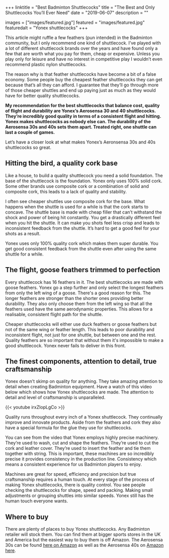 +++
linktitle = "Best Badminton Shuttlecocks"
title = "The Best and Only Shuttlecocks You’ll Ever Need"
date = "2019-06-07"
description = ""

images = ["images/featured.jpg"]
featured = "images/featured.jpg"
featuredalt = "Yonex shuttlecocks"
+++

This article might ruffle a few feathers (pun intended) in the Badminton community, but I only recommend one kind of shuttlecock. I’ve played with a lot of different shuttlecock brands over the years and have found only a few that are worth what you pay for them, cheap or expensive. Unless you play only for leisure and have no interest in competitive play I wouldn’t even recommend plastic nylon shuttlecocks.

The reason why is that feather shuttlecocks have become a bit of a false economy. Some people buy the cheapest feather shuttlecocks they can get because that’s all they can afford. I guarantee that they’ll go through more of those cheaper shuttles and end up paying just as much as they would have for better quality shuttlecocks.

**My recommendation for the best shuttlecocks that balance cost, quality of flight and durability are Yonex’s Aerosensa 30 and 40 shuttlecocks. They’re incredibly good quality in terms of a consistent flight and hitting. Yonex makes shuttlecocks as nobody else can. The durability of the Aerosensa 30s and 40s sets them apart. Treated right, one shuttle can last a couple of games.**

Let’s have a closer look at what makes Yonex’s Aeronsensa 30s and 40s shuttlecocks so great.

## Hitting the bird, a quality cork base

Like a house, to build a quality shuttlecock you need a solid foundation. The base of the shuttlecock is the foundation. Yonex only uses 100% solid cork. Some other brands use composite cork or a combination of solid and composite cork, this leads to a lack of quality and stability.

I often see cheaper shuttles use composite cork for the base. What happens when the shuttle is used for a while is that the cork starts to concave. The shuttle base is made with cheap filler that can’t withstand the shock and power of being hit constantly. You get a drastically different feel when you hit the shuttle. It can make you shots feel less crisp and leads to inconsistent feedback from the shuttle. It’s hard to get a good feel for your shots as a result.

Yonex uses only 100% quality cork which makes them super durable. You get good consistent feedback from the shuttle even after using the same shuttle for a while.

## The flight, goose feathers trimmed to perfection

Every shuttlecock has 16 feathers in it. The best shuttlecocks are made with goose feathers. Yonex go a step further and only select the longest feathers from only the left wing of a goose. There's a good reason for this. The longer feathers are stronger than the shorter ones providing better durability. They also only choose them from the left wing so that all the feathers used have the same aerodynamic properties. This allows for a realisable, consistent flight path for the shuttle.

Cheaper shuttlecocks will either use duck feathers or goose feathers but not of the same wing or feather length. This leads to poor durability and inconsistent flight, not just for one shuttle, but between one and the rest. Quality feathers are so important that without them it's impossible to make a good shuttlecock. Yonex never fails to deliver in this front.

## The finest components, attention to detail, true craftsmanship

Yonex doesn’t skimp on quality for anything. They take amazing attention to detail when creating Badminton equipment. Have a watch of this video below which shows how Yonex shuttlecocks are made. The attention to detail and level of craftsmanship is unparalleled.

{{< youtube irxZlopLgCo >}}

Quality runs throughout every inch of a Yonex shuttlecock. They continually improve and innovate products. Aside from the feathers and cork they also have a special formula for the glue they use for shuttlecocks.

You can see from the video that Yonex employs highly precise machinery. They’re used to wash, cut and shape the feathers. They’re used to cut the cork and leather cover. They’re used to insert the feather and tie them together with string. This is important, these machines are so incredibly precise it provides consistency in the production line. Consistency which means a consistent experience for us Badminton players to enjoy.

Machines are great for speed, efficiency and precision but true craftsmanship requires a human touch. At every stage of the process of making Yonex shuttlecocks, there is quality control. You see people checking the shuttlecocks for shape, speed and packing. Making small adjustments or grouping shuttles into similar speeds. Yonex still has the human touch everyone wants.

## Where to buy

There are plenty of places to buy Yonex shuttlecocks. Any Badminton retailer will stock them. You can find them at bigger sports stores in the UK and America but the easiest way to buy them is off Amazon. The Aerosensa 30s can be found [here on Amazon](https://www.amazon.co.uk/YONEX-AeroSensa-30-Feather-Badminton-Shuttlecocks/dp/B000ZLTFPK/ref=sr_1_1?crid=U845Y2U5TPBN&keywords=yonex+aerosensa+30&qid=1559142024&s=gateway&sprefix=yonex+aero%2Caps%2C230&sr=8-1https://www.amazon.co.uk/YONEX-AeroSensa-30-Feather-Badminton-Shuttlecocks/dp/B000ZLTFPK/ref=sr_1_1?crid=U845Y2U5TPBN&keywords=yonex+aerosensa+30&qid=1559142024&s=gateway&sprefix=yonex+aero%2Caps%2C230&sr=8-1) as well as the Aerosensa 40s on [Amazon here](https://www.amazon.co.uk/Yonex-Aerosensa-40-Shuttlecocks-White/dp/B003V8TAS6/ref=sr_1_1?keywords=yonex+aerosensa+40&qid=1559142033&s=gateway&sr=8-1).
